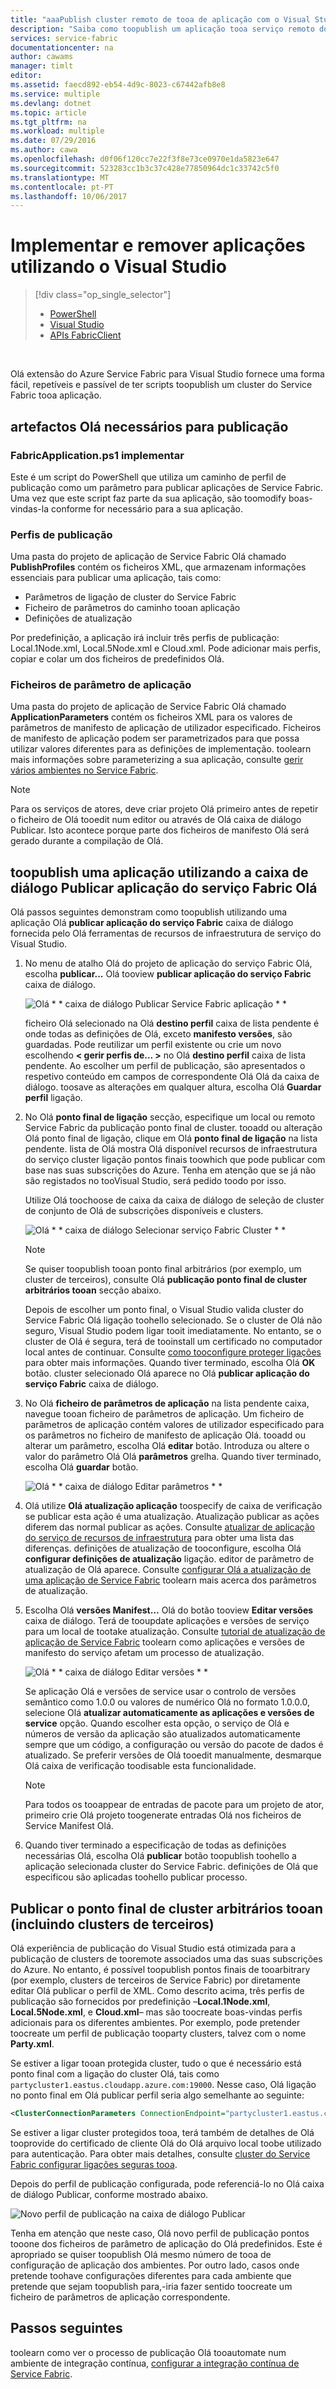 ```yaml
---
title: "aaaPublish cluster remoto de tooa de aplicação com o Visual Studio | Microsoft Docs"
description: "Saiba como toopublish um aplicação tooa serviço remoto dos recursos de infraestrutura de cluster utilizando o Visual Studio."
services: service-fabric
documentationcenter: na
author: cawams
manager: timlt
editor: 
ms.assetid: faecd892-eb54-4d9c-8023-c67442afb8e8
ms.service: multiple
ms.devlang: dotnet
ms.topic: article
ms.tgt_pltfrm: na
ms.workload: multiple
ms.date: 07/29/2016
ms.author: cawa
ms.openlocfilehash: d0f06f120cc7e22f3f8e73ce0970e1da5823e647
ms.sourcegitcommit: 523283cc1b3c37c428e77850964dc1c33742c5f0
ms.translationtype: MT
ms.contentlocale: pt-PT
ms.lasthandoff: 10/06/2017
---
```

# <a name="deploy-and-remove-applications-using-visual-studio"></a>Implementar e remover aplicações utilizando o Visual Studio
> [!div class="op_single_selector"]
> * [PowerShell](service-fabric-deploy-remove-applications.md)
> * [Visual Studio](service-fabric-publish-app-remote-cluster.md)
> * [APIs FabricClient](service-fabric-deploy-remove-applications-fabricclient.md)
> 
> 

<br/>

Olá extensão do Azure Service Fabric para Visual Studio fornece uma forma fácil, repetíveis e passível de ter scripts toopublish um cluster do Service Fabric tooa aplicação.

## <a name="hello-artifacts-required-for-publishing"></a>artefactos Olá necessários para publicação
### <a name="deploy-fabricapplicationps1"></a>FabricApplication.ps1 implementar
Este é um script do PowerShell que utiliza um caminho de perfil de publicação como um parâmetro para publicar aplicações de Service Fabric. Uma vez que este script faz parte da sua aplicação, são toomodify boas-vindas-la conforme for necessário para a sua aplicação.

### <a name="publish-profiles"></a>Perfis de publicação
Uma pasta do projeto de aplicação de Service Fabric Olá chamado **PublishProfiles** contém os ficheiros XML, que armazenam informações essenciais para publicar uma aplicação, tais como:

* Parâmetros de ligação de cluster do Service Fabric
* Ficheiro de parâmetros do caminho tooan aplicação
* Definições de atualização

Por predefinição, a aplicação irá incluir três perfis de publicação: Local.1Node.xml, Local.5Node.xml e Cloud.xml. Pode adicionar mais perfis, copiar e colar um dos ficheiros de predefinidos Olá.

### <a name="application-parameter-files"></a>Ficheiros de parâmetro de aplicação
Uma pasta do projeto de aplicação de Service Fabric Olá chamado **ApplicationParameters** contém os ficheiros XML para os valores de parâmetros de manifesto de aplicação de utilizador especificado. Ficheiros de manifesto de aplicação podem ser parametrizados para que possa utilizar valores diferentes para as definições de implementação. toolearn mais informações sobre parameterizing a sua aplicação, consulte [gerir vários ambientes no Service Fabric](service-fabric-manage-multiple-environment-app-configuration.md).

> [!NOTE]
> Para os serviços de atores, deve criar projeto Olá primeiro antes de repetir o ficheiro de Olá tooedit num editor ou através de Olá caixa de diálogo Publicar. Isto acontece porque parte dos ficheiros de manifesto Olá será gerado durante a compilação de Olá.

## <a name="toopublish-an-application-using-hello-publish-service-fabric-application-dialog-box"></a>toopublish uma aplicação utilizando a caixa de diálogo Publicar aplicação do serviço Fabric Olá
Olá passos seguintes demonstram como toopublish utilizando uma aplicação Olá **publicar aplicação do serviço Fabric** caixa de diálogo fornecida pelo Olá ferramentas de recursos de infraestrutura de serviço do Visual Studio.

1. No menu de atalho Olá do projeto de aplicação do serviço Fabric Olá, escolha **publicar...** Olá tooview **publicar aplicação do serviço Fabric** caixa de diálogo.
   
    ![Olá * * caixa de diálogo Publicar Service Fabric aplicação * *][0]
   
    ficheiro Olá selecionado na Olá **destino perfil** caixa de lista pendente é onde todas as definições de Olá, exceto **manifesto versões**, são guardadas. Pode reutilizar um perfil existente ou crie um novo escolhendo **< gerir perfis de... >** no Olá **destino perfil** caixa de lista pendente. Ao escolher um perfil de publicação, são apresentados o respetivo conteúdo em campos de correspondente Olá Olá da caixa de diálogo. toosave as alterações em qualquer altura, escolha Olá **Guardar perfil** ligação.    
2. No Olá **ponto final de ligação** secção, especifique um local ou remoto Service Fabric da publicação ponto final de cluster. tooadd ou alteração Olá ponto final de ligação, clique em Olá **ponto final de ligação** na lista pendente. lista de Olá mostra Olá disponível recursos de infraestrutura do serviço cluster ligação pontos finais toowhich que pode publicar com base nas suas subscrições do Azure. Tenha em atenção que se já não são registados no tooVisual Studio, será pedido toodo por isso.
   
    Utilize Olá toochoose de caixa da caixa de diálogo de seleção de cluster de conjunto de Olá de subscrições disponíveis e clusters.
   
    ![Olá * * caixa de diálogo Selecionar serviço Fabric Cluster * *][1]
   
   > [!NOTE]
   > Se quiser toopublish tooan ponto final arbitrários (por exemplo, um cluster de terceiros), consulte Olá **publicação ponto final de cluster arbitrários tooan** secção abaixo.
   > 
   > 
   
    Depois de escolher um ponto final, o Visual Studio valida cluster do Service Fabric Olá ligação toohello selecionado. Se o cluster de Olá não seguro, Visual Studio podem ligar tooit imediatamente. No entanto, se o cluster de Olá é segura, terá de tooinstall um certificado no computador local antes de continuar. Consulte [como tooconfigure proteger ligações](service-fabric-visualstudio-configure-secure-connections.md) para obter mais informações. Quando tiver terminado, escolha Olá **OK** botão. cluster selecionado Olá aparece no Olá **publicar aplicação do serviço Fabric** caixa de diálogo.
3. No Olá **ficheiro de parâmetros de aplicação** na lista pendente caixa, navegue tooan ficheiro de parâmetros de aplicação. Um ficheiro de parâmetros de aplicação contém valores de utilizador especificado para os parâmetros no ficheiro de manifesto de aplicação Olá. tooadd ou alterar um parâmetro, escolha Olá **editar** botão. Introduza ou altere o valor do parâmetro Olá Olá **parâmetros** grelha. Quando tiver terminado, escolha Olá **guardar** botão.
   
    ![Olá * * caixa de diálogo Editar parâmetros * *][2]
4. Olá utilize **Olá atualização aplicação** toospecify de caixa de verificação se publicar esta ação é uma atualização. Atualização publicar as ações diferem das normal publicar as ações. Consulte [atualizar de aplicação do serviço de recursos de infraestrutura](service-fabric-application-upgrade.md) para obter uma lista das diferenças. definições de atualização de tooconfigure, escolha Olá **configurar definições de atualização** ligação. editor de parâmetro de atualização de Olá aparece. Consulte [configurar Olá a atualização de uma aplicação de Service Fabric](service-fabric-visualstudio-configure-upgrade.md) toolearn mais acerca dos parâmetros de atualização.
5. Escolha Olá **versões Manifest...** Olá do botão tooview **Editar versões** caixa de diálogo. Terá de tooupdate aplicações e versões de serviço para um local de tootake atualização. Consulte [tutorial de atualização de aplicação de Service Fabric](service-fabric-application-upgrade-tutorial.md) toolearn como aplicações e versões de manifesto do serviço afetam um processo de atualização.
   
    ![Olá * * caixa de diálogo Editar versões * *][3]
   
    Se aplicação Olá e versões de service usar o controlo de versões semântico como 1.0.0 ou valores de numérico Olá no formato 1.0.0.0, selecione Olá **atualizar automaticamente as aplicações e versões de service** opção. Quando escolher esta opção, o serviço de Olá e números de versão da aplicação são atualizados automaticamente sempre que um código, a configuração ou versão do pacote de dados é atualizado. Se preferir versões de Olá tooedit manualmente, desmarque Olá caixa de verificação toodisable esta funcionalidade.
   
   > [!NOTE]
   > Para todos os tooappear de entradas de pacote para um projeto de ator, primeiro crie Olá projeto toogenerate entradas Olá nos ficheiros de Service Manifest Olá.
   > 
   > 
6. Quando tiver terminado a especificação de todas as definições necessárias Olá, escolha Olá **publicar** botão toopublish toohello a aplicação selecionada cluster do Service Fabric. definições de Olá que especificou são aplicadas toohello publicar processo.

## <a name="publish-tooan-arbitrary-cluster-endpoint-including-party-clusters"></a>Publicar o ponto final de cluster arbitrários tooan (incluindo clusters de terceiros)
Olá experiência de publicação do Visual Studio está otimizada para a publicação de clusters de tooremote associados uma das suas subscrições do Azure. No entanto, é possível toopublish pontos finais de tooarbitrary (por exemplo, clusters de terceiros de Service Fabric) por diretamente editar Olá publicar o perfil de XML. Como descrito acima, três perfis de publicação são fornecidos por predefinição –**Local.1Node.xml**, **Local.5Node.xml**, e **Cloud.xml**– mas são toocreate boas-vindas perfis adicionais para os diferentes ambientes. Por exemplo, pode pretender toocreate um perfil de publicação tooparty clusters, talvez com o nome **Party.xml**.

Se estiver a ligar tooan protegida cluster, tudo o que é necessário está ponto final com a ligação do cluster Olá, tais como `partycluster1.eastus.cloudapp.azure.com:19000`. Nesse caso, Olá ligação no ponto final em Olá publicar perfil seria algo semelhante ao seguinte:

```XML
<ClusterConnectionParameters ConnectionEndpoint="partycluster1.eastus.cloudapp.azure.com:19000" />
```

  Se estiver a ligar cluster protegidos tooa, terá também de detalhes de Olá tooprovide do certificado de cliente Olá do Olá arquivo local toobe utilizado para autenticação. Para obter mais detalhes, consulte [cluster do Service Fabric configurar ligações seguras tooa](service-fabric-visualstudio-configure-secure-connections.md).

  Depois do perfil de publicação configurada, pode referenciá-lo no Olá caixa de diálogo Publicar, conforme mostrado abaixo.

  ![Novo perfil de publicação na caixa de diálogo Publicar][4]

  Tenha em atenção que neste caso, Olá novo perfil de publicação pontos tooone dos ficheiros de parâmetro de aplicação do Olá predefinidos. Este é apropriado se quiser toopublish Olá mesmo número de tooa de configuração de aplicação dos ambientes. Por outro lado, casos onde pretende toohave configurações diferentes para cada ambiente que pretende que sejam toopublish para,-iria fazer sentido toocreate um ficheiro de parâmetros de aplicação correspondente.

## <a name="next-steps"></a>Passos seguintes
toolearn como ver o processo de publicação Olá tooautomate num ambiente de integração contínua, [configurar a integração contínua de Service Fabric](service-fabric-set-up-continuous-integration.md).

[0]: ./media/service-fabric-publish-app-remote-cluster/PublishDialog.png
[1]: ./media/service-fabric-publish-app-remote-cluster/SelectCluster.png
[2]: ./media/service-fabric-publish-app-remote-cluster/EditParams.png
[3]: ./media/service-fabric-publish-app-remote-cluster/EditVersions.png
[4]: ./media/service-fabric-publish-app-remote-cluster/publish-to-party-cluster.png
